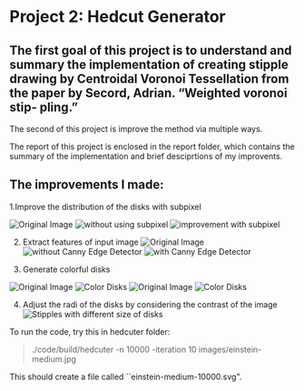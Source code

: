 # Project 2: Hedcut Generator

## The first goal of this project is to understand and summary the implementation of creating stipple drawing by Centroidal Voronoi Tessellation from the paper by Secord, Adrian. “Weighted voronoi stip- pling.” <br/>
The second of this project is improve the method via multiple ways.

The report of this project is enclosed in the report folder, which contains the summary of the implementation and brief desciprtions of my improvents.

## The improvements I made:

1.Improve the distribution of the disks with subpixel

![Original Image](https://github.com/JuliaHsu/Computational-Geometry/blob/master/project2_hedcut/report/image/harry3.jpg)
![without using subpixel](https://github.com/JuliaHsu/Computational-Geometry/blob/master/project2_hedcut/report/image/harry3-10000_random.png)
![improvement with subpixel](https://github.com/JuliaHsu/Computational-Geometry/blob/master/project2_hedcut/report/image/harry3-10000_random_sub.png)


2. Extract features of input image
![Original Image](https://github.com/JuliaHsu/Computational-Geometry/blob/master/project2_hedcut/report/image/harry2.jpg)
![without Canny Edge Detector](https://github.com/JuliaHsu/Computational-Geometry/blob/master/project2_hedcut/report/image/harry2_random.png)
![with Canny Edge Detector](https://github.com/JuliaHsu/Computational-Geometry/blob/master/project2_hedcut/report/image/harry2_edge.png)

3. Generate colorful disks

![Original Image](https://github.com/JuliaHsu/Computational-Geometry/blob/master/project2_hedcut/report/image/harry2.jpg)
![Color Disks](https://github.com/JuliaHsu/Computational-Geometry/blob/master/project2_hedcut/report/image/harry2_color.png)
![Original Image](https://github.com/JuliaHsu/Computational-Geometry/blob/master/project2_hedcut/report/image/harry1.jpg)
![Color Disks](https://github.com/JuliaHsu/Computational-Geometry/blob/master/project2_hedcut/report/image/harry1_color.png)

4. Adjust the radi of the disks by considering the contrast of the image
![ Stipples with different size of disks](https://github.com/JuliaHsu/Computational-Geometry/blob/master/project2_hedcut/report/image/harry1_contrast.png)


  
To run the code, try this in hedcuter folder:

> ./code/build/hedcuter  -n 10000 -iteration 10 images/einstein-medium.jpg

This should create a file called ``einstein-medium-10000.svg".
